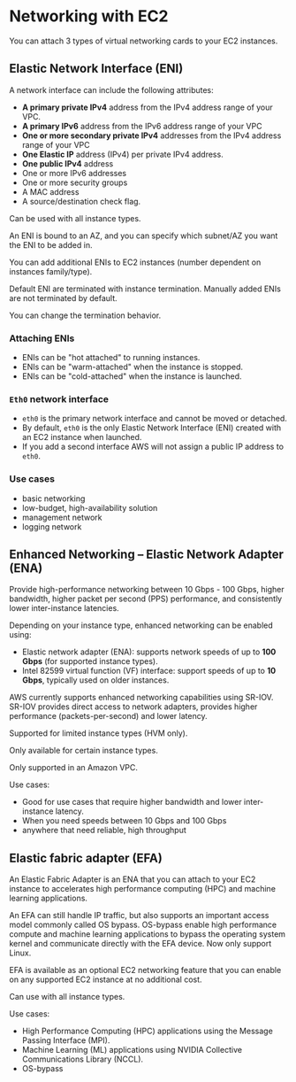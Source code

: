 # Networking with EC2

You can attach 3 types of virtual networking cards to your EC2 instances.

## Elastic Network Interface (ENI)

A network interface can include the following attributes:
- **A primary private IPv4** address from the IPv4 address range of your VPC.
- **A primary IPv6** address from the IPv6 address range of your VPC
- **One or more secondary private IPv4** addresses from the IPv4 address range of your VPC
- **One Elastic IP** address (IPv4) per private IPv4 address.
- **One public IPv4** address
- One or more IPv6 addresses
- One or more security groups
- A MAC address
- A source/destination check flag.

Can be used with all instance types.

An ENI is bound to an AZ, and you can specify which subnet/AZ you want the ENI to be added in.

You can add additional ENIs to EC2 instances (number dependent on instances family/type).

Default ENI are terminated with instance termination. Manually added ENIs are not terminated by default.

You can change the termination behavior.

### Attaching ENIs
- ENIs can be "hot attached" to running instances.
- ENIs can be "warm-attached" when the instance is stopped.
- ENIs can be "cold-attached" when the instance is launched.

### `Eth0` network interface
- `eth0` is the primary network interface and cannot be moved or detached.
- By default, `eth0` is the only Elastic Network Interface (ENI) created with an EC2 instance when launched.
- If you add a second interface AWS will not assign a public IP address to `eth0`.

### Use cases
- basic networking
- low-budget, high-availability solution
- management network
- logging network


## Enhanced Networking – Elastic Network Adapter (ENA)

Provide high-performance networking between 10 Gbps - 100 Gbps, 
higher bandwidth, higher packet per second (PPS) performance,
and consistently lower inter-instance latencies.

Depending on your instance type, enhanced networking can be enabled using:
- Elastic network adapter (ENA): supports network speeds of up to **100 Gbps** (for supported instance types).
- Intel 82599 virtual function (VF) interface: support speeds of up to **10 Gbps**, typically used on older instances.

AWS currently supports enhanced networking capabilities using SR-IOV. SR-IOV provides direct access to network adapters, provides higher performance (packets-per-second) and lower latency.

Supported for limited instance types (HVM only).

Only available for certain instance types.

Only supported in an Amazon VPC.

Use cases:
- Good for use cases that require higher bandwidth and lower inter-instance latency.
- When you need speeds between 10 Gbps and 100 Gbps
- anywhere that need reliable, high throughput


## Elastic fabric adapter (EFA)

An Elastic Fabric Adapter is an ENA that you can attach to your EC2 instance to 
accelerates high performance computing (HPC) and machine learning applications.

An EFA can still handle IP traffic, but also supports an important access model commonly called OS bypass. OS-bypass enable high performance compute and machine learning applications to bypass the operating system kernel and communicate directly with the EFA device. Now only support Linux.

EFA is available as an optional EC2 networking feature that you can enable on any supported EC2 instance at no additional cost.

Can use with all instance types.

Use cases:
- High Performance Computing (HPC) applications using the Message Passing Interface (MPI).
- Machine Learning (ML) applications using NVIDIA Collective Communications Library (NCCL).
- OS-bypass
